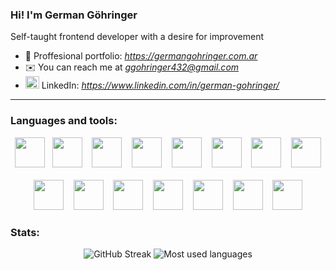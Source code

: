 ### Hi! I'm German Göhringer
Self-taught frontend developer with a desire for improvement

- 💼 Proffesional portfolio: *https://germangohringer.com.ar*
- ✉️ You can reach me at *ggohringer432@gmail.com*
- <img src="https://raw.githubusercontent.com/rahuldkjain/github-profile-readme-generator/master/src/images/icons/Social/linked-in-alt.svg" alt="matias seitour" height="20" width="22" /> LinkedIn: *https://www.linkedin.com/in/german-gohringer/*
---

### Languages and tools:
<div align="center">
<img width="48" height="48" src="https://cdn.jsdelivr.net/gh/devicons/devicon@latest/icons/html5/html5-plain.svg" />
‎ ‎
<img width="48" height="48" src="https://cdn.jsdelivr.net/gh/devicons/devicon@latest/icons/css3/css3-plain.svg" />
‎ ‎ ‎
<img width="48" height="48" src="https://cdn.jsdelivr.net/gh/devicons/devicon@latest/icons/javascript/javascript-plain.svg" />
‎ ‎ ‎
<img width="48" height="48" src="https://cdn.jsdelivr.net/gh/devicons/devicon@latest/icons/typescript/typescript-plain.svg" />
‎ ‎ ‎
<img width="48" height="48" src="https://cdn.jsdelivr.net/gh/devicons/devicon@latest/icons/tailwindcss/tailwindcss-original.svg" />
‎ ‎ ‎
<img width="48" height="48" src="https://cdn.jsdelivr.net/gh/devicons/devicon@latest/icons/react/react-original.svg" />
‎ ‎ ‎
<img width="48" height="48" src="https://cdn.jsdelivr.net/gh/devicons/devicon@latest/icons/nextjs/nextjs-original.svg" />
‎ ‎ ‎
<img width="48" height="48" src="https://cdn.jsdelivr.net/gh/devicons/devicon@latest/icons/photoshop/photoshop-original.svg" />             
</div>
‎
<div align="center">
<img width="48" height="48" src="https://cdn.jsdelivr.net/gh/devicons/devicon@latest/icons/nodejs/nodejs-original.svg" />
‎ ‎ ‎
<img width="48" height="48" src="https://cdn.jsdelivr.net/gh/devicons/devicon@latest/icons/express/express-original.svg" />
‎ ‎ ‎
<img width="48" height="48" src="https://cdn.jsdelivr.net/gh/devicons/devicon@latest/icons/sequelize/sequelize-original.svg" />
‎ ‎ ‎
<img width="48" height="48" src="https://cdn.jsdelivr.net/gh/devicons/devicon@latest/icons/go/go-original-wordmark.svg" />
‎ ‎ ‎
<img width="48" height="48" src="https://cdn.jsdelivr.net/gh/devicons/devicon@latest/icons/docker/docker-plain-wordmark.svg" />
‎ ‎ ‎
<img width="48" height="48" src="https://cdn.jsdelivr.net/gh/devicons/devicon@latest/icons/mysql/mysql-original-wordmark.svg" />
‎ ‎ ‎
<img width="48" height="48" src="https://cdn.jsdelivr.net/gh/devicons/devicon@latest/icons/amazonwebservices/amazonwebservices-original-wordmark.svg" />
</div>

### Stats:
<div align="center">
  
![GitHub Streak](https://streak-stats.demolab.com?user=Geras4323&theme=transparent&hide_border=true&date_format=M%20j%5B%2C%20Y%5D&background=0C1016&hide_current_streak=true)
![Most used languages](https://github-readme-stats.vercel.app/api/top-langs?username=Geras4323&layout=compact&exclude_repo=ecommerce-backend-nodejs,ecommerce-frontend-js&show_icons=true&title_color=57a5fe&text_color=beccd4&icon_color=bd8a84&bg_color=0c1016&hide_border=true)
</div>
